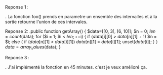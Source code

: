Reponse 1 : 

   . La fonction foo()  prends en parametre un ensemble des intervalles  et à la sortie retourne  l'union de ces intervales.

Reponse 2:
  .public function  getArray()
  {
          $data=[[0, 3], [6, 10]];
        $n = 0; $len = count($data);
        for ($i = 1; $i < $len; ++$i)
        {
            if ($data[$i][0] > $data[$n][1] + 1)
                $n = $i;
            else
            {
                if ($data[$n][1] < $data[$i][1])
                    $data[$n][1] = $data[$i][1];
                    unset($data[$i]);
            }
        }
        $data = array_values($data);
    }


Reponse 3 :

  . J'ai implémenté la fonction en 45 minutes. c'est je veux amélioré ça.

